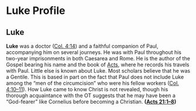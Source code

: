 # Luke Profile

## Luke

**Luke** was a doctor ([Col. 4:14](https://www.esv.org/Colossians+4%3A14/)) and a faithful companion of Paul, accompanying him on several journeys. He was with Paul throughout his two-year imprisonments in both Caesarea and Rome. He is the author of the Gospel bearing his name and the book of [Acts](https://www.esv.org/Acts+1%3A1%E2%80%9328%3A31/), where he records his travels with Paul. Little else is known about Luke. Most scholars believe that he was a Gentile. This is based in part on the fact that Paul does not include Luke among the “men of the circumcision” who were his fellow workers ([Col. 4:10–11](https://www.esv.org/Colossians+4%3A10%E2%80%9311/)). How Luke came to know Christ is not revealed, though his thorough acquaintance with the OT suggests that he may have been a “God-fearer” like Cornelius before becoming a Christian. **([Acts 21:1–8](https://www.esv.org/Acts+21%3A1%E2%80%938/))**

